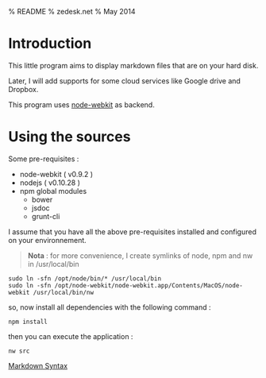 % README
% zedesk.net
% May 2014

# Introduction

This little program aims to display markdown files that are on your hard disk. 

Later, I will add supports for some cloud services like Google drive and Dropbox.

This program uses [node-webkit](https://github.com/rogerwang/node-webkit) as backend.

# Using the sources

Some pre-requisites : 

   - node-webkit ( v0.9.2 )
   - nodejs ( v0.10.28 )
   - npm global modules
      - bower
      - jsdoc
      - grunt-cli

I assume that you have all the above pre-requisites installed and configured on your environnement.

> __Nota__ : for more convenience, I create symlinks of node, npm and nw in /usr/local/bin
>
    sudo ln -sfn /opt/node/bin/* /usr/local/bin
    sudo ln -sfn /opt/node-webkit/node-webkit.app/Contents/MacOS/node-webkit /usr/local/bin/nw

so, now install all dependencies with the following command :

    npm install

then you can execute the application :

    nw src
    
[Markdown Syntax](src/README.md)